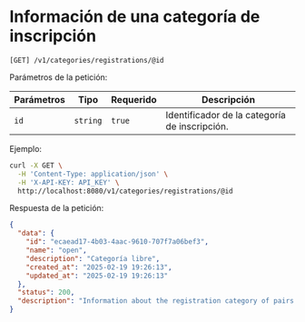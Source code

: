 # Información de una categoría de inscripción

```
[GET] /v1/categories/registrations/@id
```

Parámetros de la petición:

| Parámetros | Tipo | Requerido | Descripción |
| ---------- | ---- | --------- | ----------- |
| `id` | `string` | `true` | Identificador de la categoría de inscripción. |

Ejemplo:

```bash
curl -X GET \
  -H 'Content-Type: application/json' \
  -H 'X-API-KEY: API_KEY' \
  http://localhost:8080/v1/categories/registrations/@id
```

Respuesta de la petición:

```json
{
  "data": {
    "id": "ecaead17-4b03-4aac-9610-707f7a06bef3",
    "name": "open",
    "description": "Categoría libre",
    "created_at": "2025-02-19 19:26:13",
    "updated_at": "2025-02-19 19:26:13"
  },
  "status": 200,
  "description": "Information about the registration category of pairs players"
}
```
